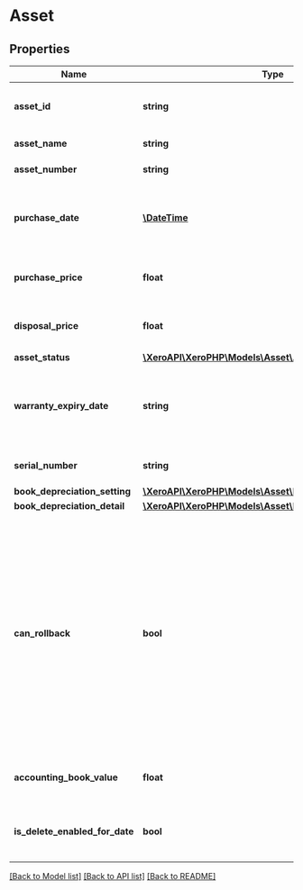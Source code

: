 # Asset

## Properties
Name | Type | Description | Notes
------------ | ------------- | ------------- | -------------
**asset_id** | **string** | The Xero-generated Id for the asset | [optional] 
**asset_name** | **string** | The name of the asset | 
**asset_number** | **string** | Must be unique. | [optional] 
**purchase_date** | [**\DateTime**](\DateTime.md) | The date the asset was purchased YYYY-MM-DD | [optional] 
**purchase_price** | **float** | The purchase price of the asset | [optional] 
**disposal_price** | **float** | The price the asset was disposed at | [optional] 
**asset_status** | [**\XeroAPI\XeroPHP\Models\Asset\AssetStatus**](AssetStatus.md) |  | [optional] 
**warranty_expiry_date** | **string** | The date the asset’s warranty expires (if needed) YYYY-MM-DD | [optional] 
**serial_number** | **string** | The asset&#39;s serial number | [optional] 
**book_depreciation_setting** | [**\XeroAPI\XeroPHP\Models\Asset\BookDepreciationSetting**](BookDepreciationSetting.md) |  | [optional] 
**book_depreciation_detail** | [**\XeroAPI\XeroPHP\Models\Asset\BookDepreciationDetail**](BookDepreciationDetail.md) |  | [optional] 
**can_rollback** | **bool** | Boolean to indicate whether depreciation can be rolled back for this asset individually. This is true if it doesn&#39;t have &#39;legacy&#39; journal entries and if there is no lock period that would prevent this asset from rolling back. | [optional] 
**accounting_book_value** | **float** | The accounting value of the asset | [optional] 
**is_delete_enabled_for_date** | **bool** | Boolean to indicate whether delete is enabled | [optional] 

[[Back to Model list]](../README.md#documentation-for-models) [[Back to API list]](../README.md#documentation-for-api-endpoints) [[Back to README]](../README.md)


